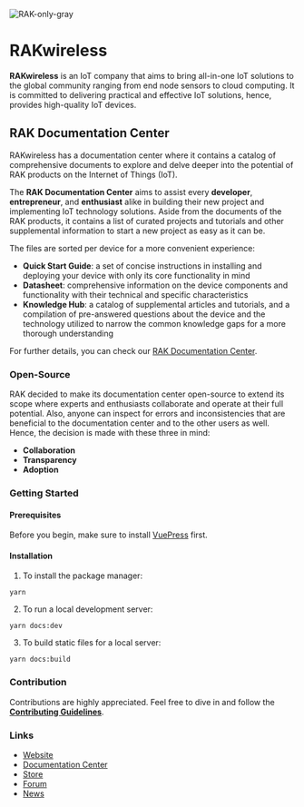 ![RAK-only-gray](https://github.com/RAKWireless/rakwireless-docs-internal/blob/drafts/docs/.vuepress/public/assets/rakwireless/RAK-only-gray.png)


# RAKwireless 
**RAKwireless** is an IoT company that aims to bring all-in-one IoT solutions to the global community ranging from end node sensors to cloud computing. It is committed to delivering practical and effective IoT solutions, hence, provides high-quality IoT devices.

## RAK Documentation Center
RAKwireless has a documentation center where it contains a catalog of comprehensive documents to explore and delve deeper into the potential of RAK products on the Internet of Things (IoT).

The **RAK Documentation Center** aims to assist every **developer**, **entrepreneur**, and **enthusiast** alike in building their new project and implementing IoT technology solutions. Aside from the documents of the RAK products, it contains a list of curated projects and tutorials and other supplemental information to start a new project as easy as it can be.

The files are sorted per device for a more convenient experience:
- **Quick Start Guide**: a set of concise instructions in installing and deploying your device with only its core functionality in mind
- **Datasheet**: comprehensive information on the device components and functionality with their technical and specific characteristics
- **Knowledge Hub**: a catalog of supplemental articles and tutorials, and a compilation of pre-answered questions about the device and the technology utilized to narrow the common knowledge gaps for a more thorough understanding

For further details, you can check our [RAK Documentation Center](https://docs.rakwireless.com/).

### Open-Source
RAK decided to make its documentation center open-source to extend its scope where experts and enthusiasts collaborate and operate at their full potential. Also, anyone can inspect for errors and inconsistencies that are beneficial to the documentation center and to the other users as well. Hence, the decision is made with these three in mind:

* **Collaboration**
* **Transparency**
* **Adoption**


### Getting Started
#### Prerequisites
Before you begin, make sure to install [VuePress](https://vuepress.vuejs.org/) first. 

#### Installation

1. To install the package manager:

```
yarn
```

2. To run a local development server:

```
yarn docs:dev
```

3. To build static files for a local server:

```
yarn docs:build
```

### Contribution

Contributions are highly appreciated. Feel free to dive in and follow the [**Contributing Guidelines**](CONTRIBUTING.md).

### Links

* [Website](https://www.rakwireless.com/) 
* [Documentation Center](https://docs.rakwireless.com/)
* [Store](https://store.rakwireless.com/)
* [Forum](forum.rakwireless.com)
* [News](news.rakwireless.com)
